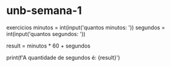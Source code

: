 # unb-semana-1
exercicios
minutos = int(input('quantos minutos: '))
segundos = int(input('quantos segundos: '))

result = minutos * 60 + segundos

print(f'A quantidade de segundos é: {result}')
